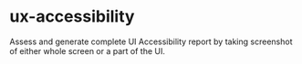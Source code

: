 # ux-accessibility

Assess and generate complete UI Accessibility report by taking screenshot of either whole screen or a part of the UI.